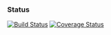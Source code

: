 ### Status
[![Build Status](https://travis-ci.org/dzlab/sentimentpy.png)](https://travis-ci.org/dzlab/sentimentpy)
[![Coverage Status](https://coveralls.io/repos/dzlab/sentimentpy/badge.png?branch=master)](https://coveralls.io/r/dzlab/sentimentpy?branch=master)
